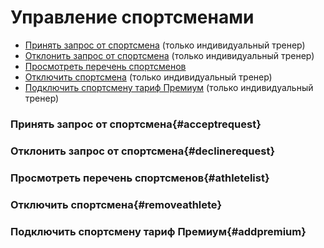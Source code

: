 # Управление спортсменами

* [Принять запрос от спортсмена](#acceptrequest) (только индивидуальный тренер)
* [Отклонить запрос от спортсмена](#declinerequest) (только индивидуальный тренер)
* [Просмотреть перечень спортсменов](#athletelist)
* [Отключить спортсмена](#removeathlete) (только индивидуальный тренер)
* [Подключить спортсмену тариф Премиум](#addpremium) (только индивидуальный тренер)

### Принять запрос от спортсмена{#acceptrequest}

### Отклонить запрос от спортсмена{#declinerequest}


### Просмотреть перечень спортсменов{#athletelist}


### Отключить спортсмена{#removeathlete}


### Подключить спортсмену тариф Премиум{#addpremium}

